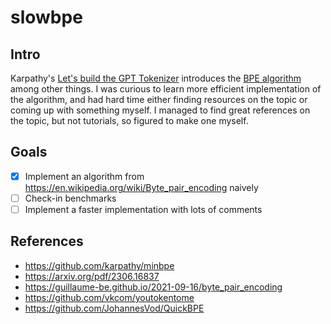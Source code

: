 # slowbpe

## Intro

Karpathy's [Let's build the GPT Tokenizer](https://youtu.be/zduSFxRajkE?si=ES9gE_VCrkfKiYVd) introduces the [BPE algorithm](https://en.wikipedia.org/wiki/Byte_pair_encoding) among other things. I was curious to learn more efficient implementation of the algorithm, and had hard time either finding resources on the topic or coming up with something myself. I managed to find great references on the topic, but not tutorials, so figured to make one myself.

## Goals

- [x] Implement an algorithm from https://en.wikipedia.org/wiki/Byte_pair_encoding naively
- [ ] Check-in benchmarks
- [ ] Implement a faster implementation with lots of comments

## References

- https://github.com/karpathy/minbpe
- https://arxiv.org/pdf/2306.16837
- https://guillaume-be.github.io/2021-09-16/byte_pair_encoding
- https://github.com/vkcom/youtokentome
- https://github.com/JohannesVod/QuickBPE
